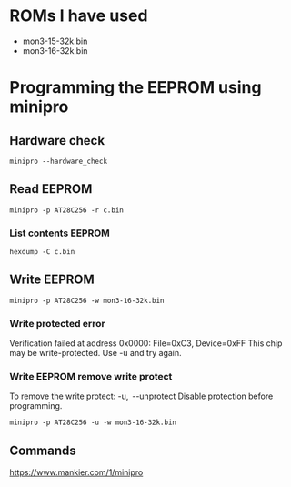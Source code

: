 # ROMs I have used

- mon3-15-32k.bin
- mon3-16-32k.bin

# Programming the EEPROM using minipro

## Hardware check
```
minipro --hardware_check
```

## Read EEPROM
```
minipro -p AT28C256 -r c.bin
```

### List contents EEPROM
```
hexdump -C c.bin
```

## Write EEPROM
```
minipro -p AT28C256 -w mon3-16-32k.bin
```

### Write protected error
Verification failed at address 0x0000: File=0xC3, Device=0xFF
This chip may be write-protected. Use -u and try again.

### Write EEPROM remove write protect
To remove the write protect:
-u,  --unprotect
Disable protection before programming.

```
minipro -p AT28C256 -u -w mon3-16-32k.bin
```

## Commands
https://www.mankier.com/1/minipro
